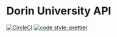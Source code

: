 # Dorin University API

[![CircleCI](https://circleci.com/gh/dorin131/dorin-university-api.svg?style=svg)](https://circleci.com/gh/dorin131/dorin-university-api) [![code style: prettier](https://img.shields.io/badge/code_style-prettier-ff69b4.svg?style=flat-square)](https://github.com/prettier/prettier)
